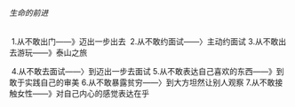 ###### 生命的前进

​		1.从不敢出门——》迈出一步出去
​		2.从不敢约面试——〉主动约面试
​		3.从不敢出去游玩——》泰山之旅


​		4.从不敢去面试——〉到迈出一步去面试
​		5.从不敢表达自己喜欢的东西——》到敢于实践自己的审美
​		6.从不敢暴露贫穷——〉到大方坦然让别人观察
​		7.从不敢接触女性——》对自己内心的感觉表达在乎